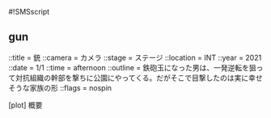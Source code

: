 #!SMSscript

## gun

::title = 銃
::camera = カメラ
::stage = ステージ
::location = INT
::year = 2021
::date = 1/1
::time = afternoon
::outline = 鉄砲玉になった男は、一発逆転を狙って対抗組織の幹部を撃ちに公園にやってくる。だがそこで目撃したのは実に幸せそうな家族の形
::flags = nospin

[plot]
概要


